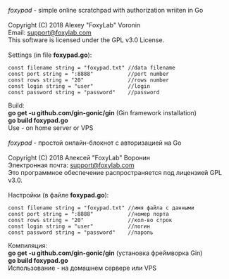 <i>foxypad</i> - simple online scratchpad with authorization wriiten in Go<br/>
<br/>
Copyright (C) 2018 Alexey "FoxyLab" Voronin<br/>
Email: support@foxylab.com<br/>
This software is licensed under the GPL v3.0 License.<br/>
<br/>
Settings (in file <b>foxypad.go</b>):<br/>
```
const filename string = "foxypad.txt" //data filename
const port string = ":8888"           //port number
const rows string = "20"              //rows number
const login string = "user"           //login
const password string = "password"    //password
```
Build:<br/>
<b>go get -u github.com/gin-gonic/gin</b> (Gin framework installation)<br/>
<b>go build foxypad.go</b><br/>
Use - on home server or VPS<br/>
<br/>
<i>foxypad</i> - простой онлайн-блокнот с авторизацией на Go<br/>
<br/>
Copyright (C) 2018 Алексей "FoxyLab" Воронин<br/>
Электронная почта: support@foxylab.com<br/>
Это программное обеспечение распространяется под лицензией GPL v3.0.<br/>
<br/>
Настройки (в файле <b>foxypad.go</b>):<br/>
```
const filename string = "foxypad.txt" //имя файла с данными
const port string = ":8888"           //номер порта
const rows string = "20"              //кол-во строк
const login string = "user"           //логин
const password string = "password"    //пароль
```
Компиляция:<br/>
<b>go get -u github.com/gin-gonic/gin</b> (установка фреймворка Gin)<br/>
<b>go build foxypad.go</b><br/>
Использование - на домашнем сервере или VPS



